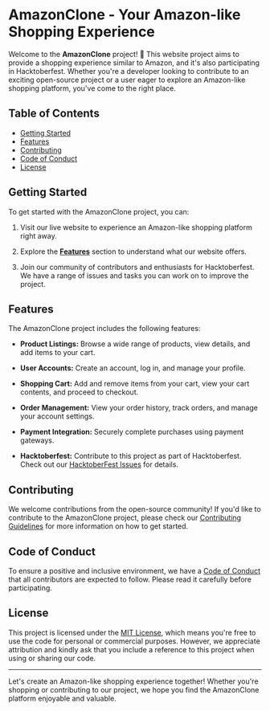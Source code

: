 # AmazonClone - Your Amazon-like Shopping Experience

Welcome to the **AmazonClone** project! 🛒 This website project aims to provide a shopping experience similar to Amazon, and it's also participating in Hacktoberfest. Whether you're a developer looking to contribute to an exciting open-source project or a user eager to explore an Amazon-like shopping platform, you've come to the right place.

## Table of Contents

- [Getting Started](#getting-started)
- [Features](#features)
- [Contributing](#contributing)
- [Code of Conduct](#code-of-conduct)
- [License](#license)

## Getting Started

To get started with the AmazonClone project, you can:

1. Visit our live website to experience an Amazon-like shopping platform right away.

2. Explore the **[Features](#features)** section to understand what our website offers.

3. Join our community of contributors and enthusiasts for Hacktoberfest. We have a range of issues and tasks you can work on to improve the project.

## Features

The AmazonClone project includes the following features:

- **Product Listings:** Browse a wide range of products, view details, and add items to your cart.

- **User Accounts:** Create an account, log in, and manage your profile.

- **Shopping Cart:** Add and remove items from your cart, view your cart contents, and proceed to checkout.

- **Order Management:** View your order history, track orders, and manage your account settings.

- **Payment Integration:** Securely complete purchases using payment gateways.

- **Hacktoberfest:** Contribute to this project as part of Hacktoberfest. Check out our [HacktoberFest Issues](#hacktoberfest) for details.

## Contributing

We welcome contributions from the open-source community! If you'd like to contribute to the AmazonClone project, please check our [Contributing Guidelines](CONTRIBUTING.md) for more information on how to get started.

## Code of Conduct

To ensure a positive and inclusive environment, we have a [Code of Conduct](CODE_OF_CONDUCT.md) that all contributors are expected to follow. Please read it carefully before participating.

## License

This project is licensed under the [MIT License](LICENSE.md), which means you're free to use the code for personal or commercial purposes. However, we appreciate attribution and kindly ask that you include a reference to this project when using or sharing our code.

---

Let's create an Amazon-like shopping experience together! Whether you're shopping or contributing to our project, we hope you find the AmazonClone platform enjoyable and valuable.
